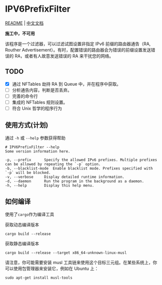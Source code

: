 # IPV6PrefixFilter
[README](README.md) | [中文文档](README_ZH.md)

**施工中，不可用**

该程序是一个过滤器，可以过滤试图设置非指定 IPv6 前缀的路由器通告（RA, Routher Advertisement）。有时，配置错误的路由器会为错误的前缀设置发送错误的 RA，或者有人故意发送错误的 RA 来干扰您的网络。

## TODO

- [x] 通过 NFTables 劫持 RA 到 Queue 中，并在程序中获取。
- [ ] 分析通告内容，判断是否丢弃。
- [ ] 完善的命令行
- [ ] 集成的 NFTables 规则设置。
- [ ] 符合 Unix 哲学的程序行为

## 使用方式(计划)

通过 `-h` 或 `--help` 参数获得帮助

```shell
# IPV6PrefixFilter --help
Some version information here.

-p, --prefix      Specify the allowed IPv6 prefixes. Multiple prefixes can be allowed by repeating the `-p` option.
-b, --blacklist-mode  Enable blacklist mode. Prefixes specified with `-p` will be blocked.
-v, --verbose     Display detailed runtime information.
-d, --daemon      Run the program in the background as a daemon.
-h, --help        Display this help menu.
```
## 如何编译

使用了`cargo`作为编译工具

获取动态编译版本

```shell
cargo build --release
```

获取静态编译版本

```shell
cargo build --release --target x86_64-unknown-linux-musl
```

请注意，你可能需要安装 musl 工具链来使用这个目标三元组。在某些系统上，你可以使用包管理器来安装它，例如在 Ubuntu 上：
```shell
sudo apt-get install musl-tools
```
